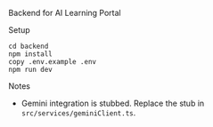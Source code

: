 Backend for AI Learning Portal

Setup

    cd backend
    npm install
    copy .env.example .env
    npm run dev

Notes
- Gemini integration is stubbed. Replace the stub in `src/services/geminiClient.ts`.
